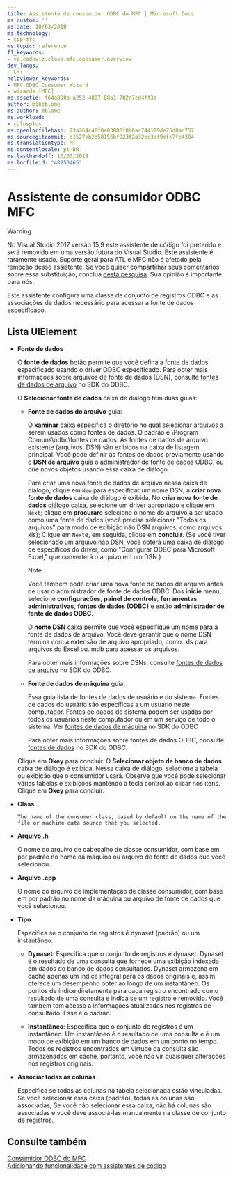 ```yaml
---
title: Assistente de consumidor ODBC do MFC | Microsoft Docs
ms.custom: ''
ms.date: 10/03/2018
ms.technology:
- cpp-mfc
ms.topic: reference
f1_keywords:
- vc.codewiz.class.mfc.consumer.overview
dev_langs:
- C++
helpviewer_keywords:
- MFC ODBC Consumer Wizard
- wizards [MFC]
ms.assetid: f64a890b-a252-4887-88a1-782a7cd4ff3d
author: mikeblome
ms.author: mblome
ms.workload:
- cplusplus
ms.openlocfilehash: 23a264c48f0a03888f8b6ac744129de75d8ad757
ms.sourcegitcommit: d1527eb2d50156bf923f2a32ec3af9efc7fc4304
ms.translationtype: MT
ms.contentlocale: pt-BR
ms.lasthandoff: 10/03/2018
ms.locfileid: "48250465"
---
```

# <a name="mfc-odbc-consumer-wizard"></a>Assistente de consumidor ODBC MFC

> [!WARNING]
> No Visual Studio 2017 versão 15,9 este assistente de código foi preterido e será removido em uma versão futura do Visual Studio. Este assistente é raramente usado. Suporte geral para ATL e MFC não é afetado pela remoção desse assistente. Se você quiser compartilhar seus comentários sobre essa substituição, conclua [desta pesquisa](https://www.surveymonkey.com/r/QDWKKCN). Sua opinião é importante para nós.

Este assistente configura uma classe de conjunto de registros ODBC e as associações de dados necessário para acessar a fonte de dados especificado.

## <a name="uielement-list"></a>Lista UIElement

- **Fonte de dados**

   O **fonte de dados** botão permite que você defina a fonte de dados especificado usando o driver ODBC especificado. Para obter mais informações sobre arquivos de fonte de dados (DSN), consulte [fontes de dados de arquivo](/previous-versions/windows/desktop/ms715401\(v=vs.85\)) no SDK do ODBC.

   O **Selecionar fonte de dados** caixa de diálogo tem duas guias:

   - **Fonte de dados do arquivo** guia:

      O **xaminar** caixa especifica o diretório no qual selecionar arquivos a serem usados como fontes de dados. O padrão é \Program Comuns\odbc\fontes de dados. As fontes de dados de arquivo existente (arquivos. DSN) são exibidos na caixa de listagem principal. Você pode definir as fontes de dados previamente usando o **DSN de arquivo** guia o [administrador de fonte de dados ODBC](/previous-versions/windows/desktop/ms714024\(v=vs.85\)), ou crie novos objetos usando essa caixa de diálogo.

      Para criar uma nova fonte de dados de arquivo nessa caixa de diálogo, clique em `New` para especificar um nome DSN; a **criar nova fonte de dados** caixa de diálogo é exibida. No **criar nova fonte de dados** diálogo caixa, selecione um driver apropriado e clique em `Next`; clique em **procurar**e selecione o nome do arquivo a ser usado como uma fonte de dados (você precisa selecionar "Todos os arquivos" para modo de exibição não DSN arquivos, como arquivos. xls); Clique em `Next`e, em seguida, clique em **concluir**. (Se você tiver selecionado um arquivo não DSN, você obterá uma caixa de diálogo de específicos do driver, como "Configurar ODBC para Microsoft Excel," que converterá o arquivo em um DSN.)

      > [!NOTE]
      > Você também pode criar uma nova fonte de dados de arquivo antes de usar o administrador de fonte de dados ODBC. Dos **inicie** menu, selecione **configurações**, **painel de controle**, **ferramentas administrativas**, **fontes de dados (ODBC)** e então **administrador de fonte de dados ODBC**.

      O **nome DSN** caixa permite que você especifique um nome para a fonte de dados de arquivo. Você deve garantir que o nome DSN termina com a extensão de arquivo apropriado, como. xls para arquivos do Excel ou. mdb para acessar os arquivos.

      Para obter mais informações sobre DSNs, consulte [fontes de dados de arquivo](/previous-versions/windows/desktop/ms715401\(v=vs.85\)) no SDK do ODBC.

   - **Fonte de dados de máquina** guia:

      Essa guia lista de fontes de dados de usuário e do sistema. Fontes de dados do usuário são específicas a um usuário neste computador. Fontes de dados do sistema podem ser usadas por todos os usuários neste computador ou em um serviço de todo o sistema. Ver [fontes de dados de máquina](/previous-versions/windows/desktop/ms710952\(v=vs.85\)) no SDK do ODBC

      Para obter mais informações sobre fontes de dados ODBC, consulte [fontes de dados](/previous-versions/windows/desktop/ms711688\(v=vs.85\)) no SDK do ODBC.

   Clique em **Okey** para concluir. O **Selecionar objeto de banco de dados** caixa de diálogo é exibida. Nessa caixa de diálogo, selecione a tabela ou exibição que o consumidor usará. Observe que você pode selecionar várias tabelas e exibições mantendo a tecla control ao clicar nos itens. Clique em **Okey** para concluir.

- **Class**

      The name of the consumer class, based by default on the name of the file or machine data source that you selected.

- **Arquivo .h**

   O nome do arquivo de cabeçalho de classe consumidor, com base em por padrão no nome da máquina ou arquivo de fonte de dados que você selecionou.

- **Arquivo .cpp**

   O nome do arquivo de implementação de classe consumidor, com base em por padrão no nome da máquina ou arquivo de fonte de dados que você selecionou.

- **Tipo**

   Especifica se o conjunto de registros é dynaset (padrão) ou um instantâneo.

   - **Dynaset**: Especifica que o conjunto de registros é dynaset. Dynaset é o resultado de uma consulta que fornece uma exibição indexada em dados do banco de dados consultados. Dynaset armazena em cache apenas um índice integral para os dados originais e, assim, oferece um desempenho obter ao longo de um instantâneo. Os pontos de índice diretamente para cada registro encontrado como resultado de uma consulta e indica se um registro é removido. Você também tem acesso a informações atualizadas nos registros de consultado. Esse é o padrão.

   - **Instantâneo**: Especifica que o conjunto de registros é um instantâneo. Um instantâneo é o resultado de uma consulta e é um modo de exibição em um banco de dados em um ponto no tempo. Todos os registros encontrados em virtude da consulta são armazenados em cache, portanto, você não vir quaisquer alterações nos registros originais.

- **Associar todas as colunas**

   Especifica se todas as colunas na tabela selecionada estão vinculadas. Se você selecionar essa caixa (padrão), todas as colunas são associadas; Se você não selecionar essa caixa, não há colunas são associadas e você deve associá-las manualmente na classe de conjunto de registros.

## <a name="see-also"></a>Consulte também

[Consumidor ODBC do MFC](../../mfc/reference/adding-an-mfc-odbc-consumer.md)<br/>
[Adicionando funcionalidade com assistentes de código](../../ide/adding-functionality-with-code-wizards-cpp.md)

